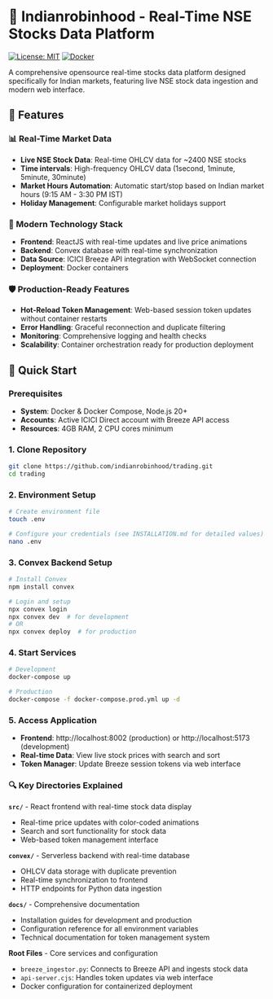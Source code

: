 # 🚀 Indianrobinhood - Real-Time NSE Stocks Data Platform

[![License: MIT](https://img.shields.io/badge/License-MIT-yellow.svg)](https://opensource.org/licenses/MIT)
[![Docker](https://img.shields.io/badge/Docker-Supported-blue)](https://www.docker.com/)

A comprehensive opensource real-time stocks data platform designed specifically for Indian markets, featuring live NSE stock data ingestion and modern web interface.

## 🌟 Features

### 📊 Real-Time Market Data
- **Live NSE Stock Data**: Real-time OHLCV data for ~2400 NSE stocks
- **Time intervals**: High-frequency OHLCV data (1second, 1minute, 5minute, 30minute)
- **Market Hours Automation**: Automatic start/stop based on Indian market hours (9:15 AM - 3:30 PM IST)
- **Holiday Management**: Configurable market holidays support

### 🔧 Modern Technology Stack
- **Frontend**: ReactJS with real-time updates and live price animations
- **Backend**: Convex database with real-time synchronization  
- **Data Source**: ICICI Breeze API integration with WebSocket connection
- **Deployment**: Docker containers

### 🛡️ Production-Ready Features
- **Hot-Reload Token Management**: Web-based session token updates without container restarts
- **Error Handling**: Graceful reconnection and duplicate filtering
- **Monitoring**: Comprehensive logging and health checks
- **Scalability**: Container orchestration ready for production deployment

## 🚀 Quick Start

### Prerequisites
- **System**: Docker & Docker Compose, Node.js 20+
- **Accounts**: Active ICICI Direct account with Breeze API access
- **Resources**: 4GB RAM, 2 CPU cores minimum

### 1. Clone Repository
```bash
git clone https://github.com/indianrobinhood/trading.git
cd trading
```

### 2. Environment Setup
```bash
# Create environment file
touch .env

# Configure your credentials (see INSTALLATION.md for detailed values)
nano .env
```

### 3. Convex Backend Setup
```bash
# Install Convex
npm install convex

# Login and setup
npx convex login
npx convex dev  # for development
# OR
npx convex deploy  # for production
```

### 4. Start Services
```bash
# Development
docker-compose up

# Production
docker-compose -f docker-compose.prod.yml up -d
```

### 5. Access Application
- **Frontend**: http://localhost:8002 (production) or http://localhost:5173 (development)
- **Real-time Data**: View live stock prices with search and sort
- **Token Manager**: Update Breeze session tokens via web interface

### 🔍 Key Directories Explained

**`src/`** - React frontend with real-time stock data display
- Real-time price updates with color-coded animations
- Search and sort functionality for stock data
- Web-based token management interface

**`convex/`** - Serverless backend with real-time database
- OHLCV data storage with duplicate prevention
- Real-time synchronization to frontend
- HTTP endpoints for Python data ingestion

**`docs/`** - Comprehensive documentation
- Installation guides for development and production
- Configuration reference for all environment variables
- Technical documentation for token management system

**Root Files** - Core services and configuration
- `breeze_ingestor.py`: Connects to Breeze API and ingests stock data
- `api-server.cjs`: Handles token updates via web interface
- Docker configuration for containerized deployment